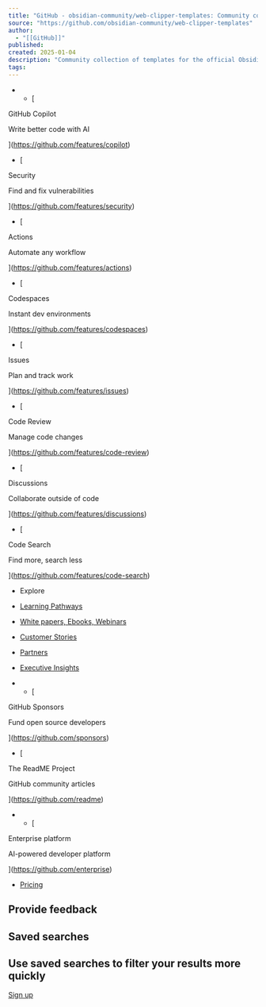 ```yaml
---
title: "GitHub - obsidian-community/web-clipper-templates: Community collection of templates for the official Obsidian web clipper."
source: "https://github.com/obsidian-community/web-clipper-templates"
author:
  - "[[GitHub]]"
published:
created: 2025-01-04
description: "Community collection of templates for the official Obsidian web clipper. - obsidian-community/web-clipper-templates"
tags:
---
```

- - [

GitHub Copilot

Write better code with AI

](https://github.com/features/copilot)
- [

Security

Find and fix vulnerabilities

](https://github.com/features/security)
- [

Actions

Automate any workflow

](https://github.com/features/actions)
- [

Codespaces

Instant dev environments

](https://github.com/features/codespaces)
- [

Issues

Plan and track work

](https://github.com/features/issues)
- [

Code Review

Manage code changes

](https://github.com/features/code-review)
- [

Discussions

Collaborate outside of code

](https://github.com/features/discussions)
- [

Code Search

Find more, search less

](https://github.com/features/code-search)

- Explore

- [Learning Pathways](https://resources.github.com/learn/pathways)
- [White papers, Ebooks, Webinars](https://resources.github.com/)
- [Customer Stories](https://github.com/customer-stories)
- [Partners](https://partner.github.com/)
- [Executive Insights](https://github.com/solutions/executive-insights)
- - [

GitHub Sponsors

Fund open source developers

](https://github.com/sponsors)

- [

The ReadME Project

GitHub community articles

](https://github.com/readme)
- - [

Enterprise platform

AI-powered developer platform

](https://github.com/enterprise)
- [Pricing](https://github.com/pricing)

## Provide feedback

## Saved searches

## Use saved searches to filter your results more quickly

[Sign up](https://github.com/signup?ref_cta=Sign+up&ref_loc=header+logged+out&ref_page=%2F%3Cuser-name%3E%2F%3Crepo-name%3E&source=header-repo&source_repo=obsidian-community%2Fweb-clipper-templates)